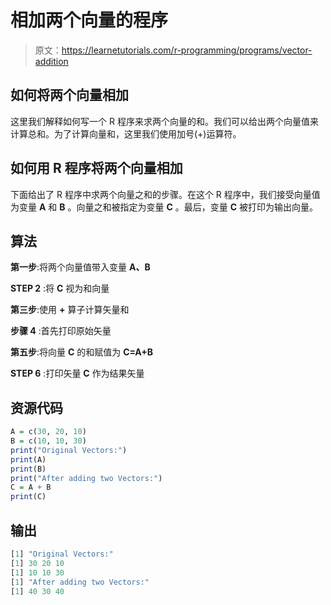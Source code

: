 # 相加两个向量的程序

> 原文：<https://learnetutorials.com/r-programming/programs/vector-addition>

## 如何将两个向量相加

这里我们解释如何写一个 R 程序来求两个向量的和。我们可以给出两个向量值来计算总和。为了计算向量和，这里我们使用加号(+)运算符。

## 如何用 R 程序将两个向量相加

下面给出了 R 程序中求两个向量之和的步骤。在这个 R 程序中，我们接受向量值为变量 **A** 和 **B** 。向量之和被指定为变量 **C** 。最后，变量 **C** 被打印为输出向量。

## 算法

**第一步**:将两个向量值带入变量 **A、B**

**STEP 2** :将 **C** 视为和向量

**第三步**:使用 **+** 算子计算矢量和

**步骤 4** :首先打印原始矢量

**第五步**:将向量 **C** 的和赋值为 **C=A+B**

**STEP 6** :打印矢量 **C** 作为结果矢量

## 资源代码

```r
A = c(30, 20, 10)
B = c(10, 10, 30)
print("Original Vectors:")
print(A)
print(B)
print("After adding two Vectors:")
C = A + B
print(C)

```

## 输出

```r
[1] "Original Vectors:"
[1] 30 20 10
[1] 10 10 30
[1] "After adding two Vectors:"
[1] 40 30 40
```